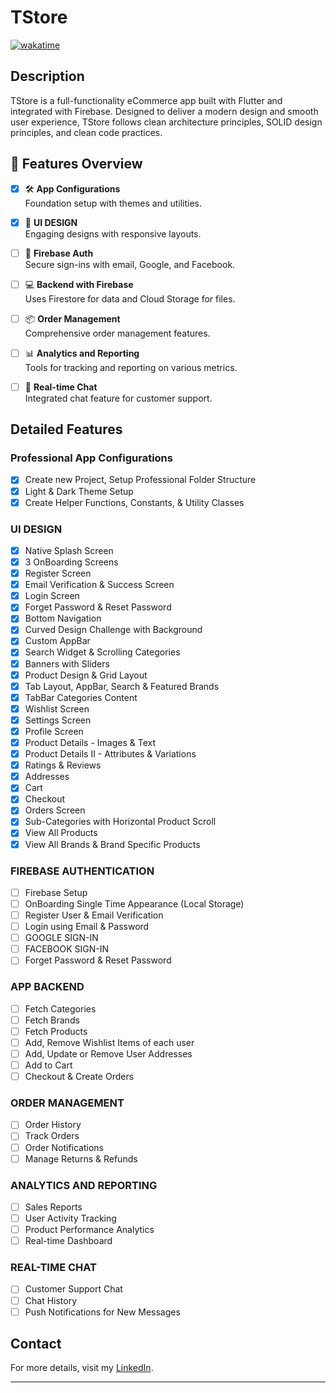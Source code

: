 # TStore

[![wakatime](https://wakatime.com/badge/user/018c9017-daf8-45c1-be71-8b16fd238022/project/018e3724-1bcf-41fe-86c2-770c411d1f5f.svg)](https://wakatime.com/badge/user/018c9017-daf8-45c1-be71-8b16fd238022/project/018e3724-1bcf-41fe-86c2-770c411d1f5f)

## Description

TStore is a full-functionality eCommerce app built with Flutter and integrated with Firebase. Designed to deliver a modern design and smooth user experience, TStore follows clean architecture principles, SOLID design principles, and clean code practices.

## 🌟 Features Overview

- [x] 🛠 **App Configurations**  
      Foundation setup with themes and utilities.

- [x] 🎨 **UI DESIGN**  
      Engaging designs with responsive layouts.

- [ ] 🔐 **Firebase Auth**  
      Secure sign-ins with email, Google, and Facebook.

- [ ] 💻 **Backend with Firebase**  
      Uses Firestore for data and Cloud Storage for files.

- [ ] 📦 **Order Management**  
      Comprehensive order management features.

- [ ] 📊 **Analytics and Reporting**  
      Tools for tracking and reporting on various metrics.

- [ ] 💬 **Real-time Chat**  
      Integrated chat feature for customer support.

## Detailed Features

### Professional App Configurations

- [x] Create new Project, Setup Professional Folder Structure
- [x] Light & Dark Theme Setup
- [x] Create Helper Functions, Constants, & Utility Classes

### UI DESIGN

- [x] Native Splash Screen
- [x] 3 OnBoarding Screens
- [x] Register Screen
- [x] Email Verification & Success Screen
- [x] Login Screen
- [x] Forget Password & Reset Password
- [x] Bottom Navigation
- [x] Curved Design Challenge with Background
- [x] Custom AppBar
- [x] Search Widget & Scrolling Categories
- [x] Banners with Sliders
- [x] Product Design & Grid Layout
- [x] Tab Layout, AppBar, Search & Featured Brands
- [x] TabBar Categories Content
- [x] Wishlist Screen
- [x] Settings Screen
- [x] Profile Screen
- [x] Product Details - Images & Text
- [x] Product Details II - Attributes & Variations
- [x] Ratings & Reviews
- [x] Addresses
- [x] Cart
- [x] Checkout
- [x] Orders Screen
- [x] Sub-Categories with Horizontal Product Scroll
- [x] View All Products
- [x] View All Brands & Brand Specific Products

### FIREBASE AUTHENTICATION

- [ ] Firebase Setup
- [ ] OnBoarding Single Time Appearance (Local Storage)
- [ ] Register User & Email Verification
- [ ] Login using Email & Password
- [ ] GOOGLE SIGN-IN
- [ ] FACEBOOK SIGN-IN
- [ ] Forget Password & Reset Password

### APP BACKEND

- [ ] Fetch Categories
- [ ] Fetch Brands
- [ ] Fetch Products
- [ ] Add, Remove Wishlist Items of each user
- [ ] Add, Update or Remove User Addresses
- [ ] Add to Cart
- [ ] Checkout & Create Orders

### ORDER MANAGEMENT

- [ ] Order History
- [ ] Track Orders
- [ ] Order Notifications
- [ ] Manage Returns & Refunds

### ANALYTICS AND REPORTING

- [ ] Sales Reports
- [ ] User Activity Tracking
- [ ] Product Performance Analytics
- [ ] Real-time Dashboard

### REAL-TIME CHAT

- [ ] Customer Support Chat
- [ ] Chat History
- [ ] Push Notifications for New Messages

## Contact

For more details, visit my [LinkedIn](https://www.linkedin.com/in/mahmoud-hamdy-alashwah/).

---
